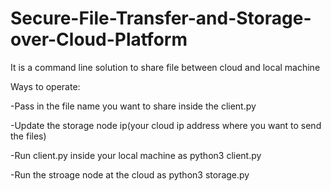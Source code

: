 # Secure-File-Transfer-and-Storage-over-Cloud-Platform

It is a command line solution to share file between cloud and local machine 

Ways to operate:

-Pass in the file name you want to share inside the client.py

-Update the storage node ip(your cloud ip address where you want to send the files)

-Run client.py inside your local machine as python3 client.py

-Run the stroage node at the cloud as python3 storage.py

